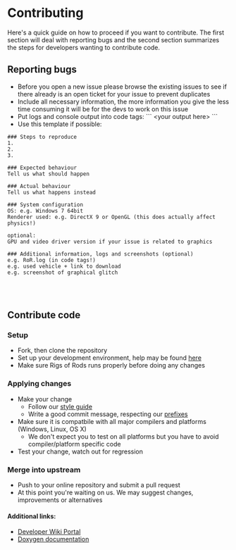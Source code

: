 # Contributing

Here's a quick guide on how to proceed if you want to contribute. The first section will deal with reporting bugs and the second section summarizes the steps for developers wanting to contribute code.

## Reporting bugs

* Before you open a new issue please browse the existing issues to see if there already is an open ticket for your issue to prevent duplicates
* Include all necessary information, the more information you give the less time consuming it will be for the devs to work on this issue
* Put logs and console output into code tags: \`\`\` \<your output here\> \`\`\`
* Use this template if possible:


```
### Steps to reproduce
1.
2.
3.

### Expected behaviour
Tell us what should happen

### Actual behaviour
Tell us what happens instead

### System configuration
OS: e.g. Windows 7 64bit
Renderer used: e.g. DirectX 9 or OpenGL (this does actually affect physics!)

optional:
GPU and video driver version if your issue is related to graphics

### Additional information, logs and screenshots (optional)
e.g. RoR.log (in code tags!)
e.g. used vehicle + link to download
e.g. screenshot of graphical glitch
```


  <br>
  <br>

## Contribute code


### Setup
* Fork, then clone the repository
* Set up your development environment, help may be found [here][compile]
* Make sure Rigs of Rods runs properly before doing any changes

### Applying changes
* Make your change
    * Follow our [style guide][style]
    * Write a good commit message, respecting our [prefixes][commit]
* Make sure it is compatbile with all major compilers and platforms (Windows, Linux, OS X)
    * We don't expect you to test on all platforms but you have to avoid compiler/platform specific code
* Test your change, watch out for regression

### Merge into upstream
* Push to your online repository and submit a pull request
* At this point you're waiting on us. We may suggest changes, improvements or alternatives

#### Additional links:
* [Developer Wiki Portal][devwiki]
* [Doxygen documentation][doxy]

[compile]: https://github.com/RigsOfRods/rigs-of-rods/wiki
[style]: https://github.com/RigsOfRods/rigs-of-rods/wiki/Coding-style
[commit]: https://github.com/RigsOfRods/rigs-of-rods/wiki/Commit-style
[devwiki]: http://www.developer.rigsofrods.org/
[doxy]: http://www.developer.rigsofrods.org/doxygen/
